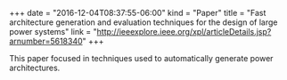 +++
date = "2016-12-04T08:37:55-06:00"
kind = "Paper"
title = "Fast architecture generation and evaluation techniques for the design of large power systems"
link = "http://ieeexplore.ieee.org/xpl/articleDetails.jsp?arnumber=5618340"
+++

This paper focused in techniques used to automatically generate power architectures. 


<!--more-->
